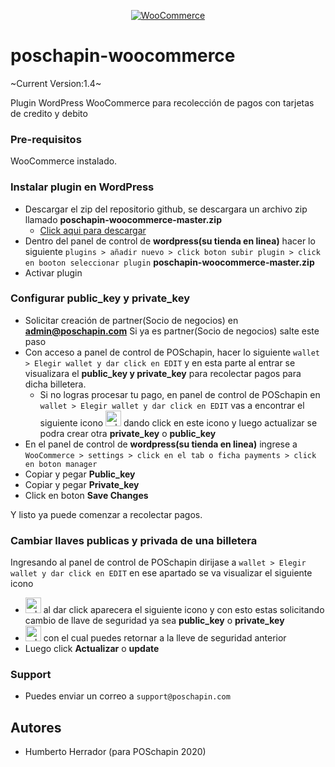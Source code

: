 
<p align="center"><a href="https://poschapin.com/"><img src="https://user-images.githubusercontent.com/37667605/86314652-713dc580-bbe5-11ea-83eb-749a41f60c65.png" alt="WooCommerce"></a></p>



# poschapin-woocommerce
~Current Version:1.4~

Plugin WordPress WooCommerce para recolección de pagos con tarjetas de credito y debito

### Pre-requisitos

WooCommerce instalado.

### Instalar plugin en WordPress
- Descargar el zip del repositorio github, se descargara un archivo zip llamado **poschapin-woocommerce-master.zip** 
  - [Click aqui para descargar](https://github.com/hhklik/poschapin-woocommerce/archive/master.zip)
- Dentro del panel de control de **wordpress(su tienda en linea)** hacer lo siguiente  `plugins > añadir nuevo > click boton subir plugin > click en booton seleccionar plugin` **poschapin-woocommerce-master.zip**
- Activar plugin

### Configurar public_key y private_key
- Solicitar creación de partner(Socio de negocios) en **admin@poschapin.com** Si ya es partner(Socio de negocios) salte este paso
- Con acceso a panel de control de POSchapin, hacer lo siguiente `wallet > Elegir wallet y dar click en EDIT` y en esta parte al entrar se visualizara el **public_key y private_key** para recolectar pagos para dicha billetera.
  - Si no logras procesar tu pago, en panel de control de POSchapin en `wallet > Elegir wallet y dar click en EDIT` vas a encontrar el siguiente icono <img src="https://poschapin.com/wp-content/assets/img/key_reload.svg" width="25" alt="reload_keys"> dando click en este icono y luego actualizar se podra crear otra **private_key** o **public_key**
- En el panel de control de **wordpress(su tienda en linea)** ingrese a `WooCommerce > settings > click en el tab o ficha payments > click en boton manager` 
- Copiar y pegar **Public_key**
- Copiar y pegar **Private_key**
- Click en boton **Save Changes**

Y listo ya puede comenzar a recolectar pagos.

### Cambiar llaves publicas y privada de una billetera
Ingresando al panel de control de POSchapin dirijase a `wallet > Elegir wallet y dar click en EDIT` en ese apartado se va visualizar el siguiente icono 
- <img src="https://poschapin.com/wp-content/assets/img/key_reload.svg" width="25" alt="reload_keys"> al dar click aparecera el siguiente icono y con esto estas solicitando cambio de llave de seguridad ya sea **public_key** o **private_key**  
- <img src="https://poschapin.com/wp-content/assets/img/return.svg" width="25" alt="reload_keys"> con el cual puedes retornar a la lleve de seguridad anterior
- Luego click **Actualizar** o **update**

### Support

- Puedes enviar un correo a `support@poschapin.com`


## Autores

- Humberto Herrador (para POSchapin 2020)







